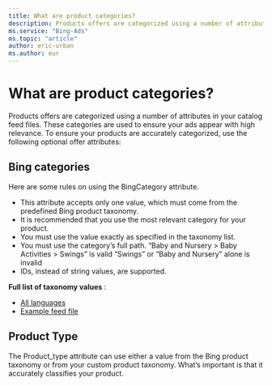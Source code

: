 ```yaml
---
title: What are product categories?
description: Products offers are categorized using a number of attributes in your catalog feed files. These categories are used to ensure your ads appear with high relevance.
ms.service: "Bing-Ads"
ms.topic: "article"
author: eric-urban
ms.author: eur
---
```


# What are product categories?

Products offers are categorized using a number of attributes in your catalog feed files. These categories are used to ensure your ads appear with high relevance. To ensure your products are accurately categorized, use the following optional offer attributes:

## Bing categories

Here are some rules on using the BingCategory attribute.

- This attribute accepts only one value, which must come from the predefined Bing product taxonomy.
- It is recommended that you use the most relevant category for your product.
- You must use the value exactly as specified in the taxonomy list.
- You must use the category’s full path.        “Baby and Nursery &gt; Baby Activities &gt; Swings” is valid        “Swings” or “Baby and Nursery” alone is invalid
- IDs, instead of string values, are supported.

**Full list of taxonomy values** :
- [All languages](https://go.microsoft.com/fwlink?LinkId=2118268)
- [Example feed file](https://go.microsoft.com/fwlink?LinkId=506749)

## Product Type

The Product_type attribute can use either a value from the Bing product taxonomy or from your custom product taxonomy. What’s important is that it accurately classifies your product.


